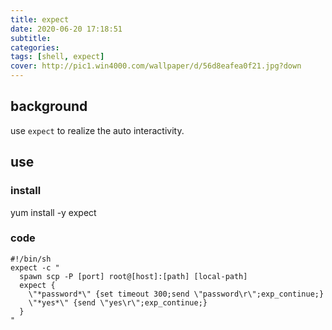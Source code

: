 ```yaml
---
title: expect
date: 2020-06-20 17:18:51
subtitle:
categories:
tags: [shell, expect]
cover: http://pic1.win4000.com/wallpaper/d/56d8eafea0f21.jpg?down
---
```

## background
use `expect` to realize the auto interactivity.
## use
### install
yum install -y expect
### code
```shell script
#!/bin/sh
expect -c "
  spawn scp -P [port] root@[host]:[path] [local-path]
  expect {
    \"*password*\" {set timeout 300;send \"password\r\";exp_continue;}
    \"*yes*\" {send \"yes\r\";exp_continue;}
  }
"
```